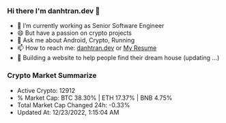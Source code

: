 ### Hi there I'm danhtran.dev 👋

- 🔭 I’m currently working as Senior Software Engineer
- 😄 But have a passion on crypto projects
- 💬 Ask me about Android, Crypto, Running 
- 📫 How to reach me: <a href="https://danhtran.dev" target="_blank">danhtran.dev</a> or <a href="Dan-Resume.pdf" target="_blank">My Resume</a>
- 🌱 Building a website to help people find their dream house (updating ...)

### Crypto Market Summarize
- Active Crypto: 12912
- % Market Cap: BTC 38.30% | ETH 17.37% | BNB 4.75%
- Total Market Cap Changed 24h: -0.33%
- Updated At: 12/23/2022, 1:15:04 AM
